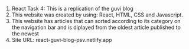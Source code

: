 1) React Task 4: This is a replication of the guvi blog
2) This website was created by using: React, HTML, CSS and Javascript.
3) This website has articles that can sorted according to its category on the navigation bar and is diplayed from the oldest article published to the newest
4) Site URL: react-guvi-blog-psv.netlify.app